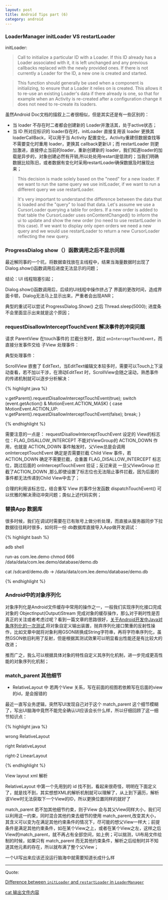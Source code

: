 ```yaml
---
layout: post
title: Android Tips part (6)
category: android
---
```





### LoaderManager initLoader VS  restartLoader

initLoader:

> Call to initialize a particular ID with a Loader. If this ID already has a Loader associated with it, it is left unchanged and any previous callbacks replaced with the newly provided ones. If there is not currently a Loader for the ID, a new one is created and started.

> This function should generally be used when a component is initializing, to ensure that a Loader it relies on is created. This allows it to re-use an existing Loader's data if there already is one, so that for example when an Activity is re-created after a configuration change it does not need to re-create its loaders.  




虽然Android Doc文档的描叙上二者很相似，但是其实还是有一些区别的：

* 当 loader 不存在时二者都会创建新的 Loader并激活其，处于active状态；       
* 当 ID 所对应标识的 loader存在时，initLoader 直接复用该 loader 更换其 loaderCallBack，可以用于当 Activity 配置变化，Activity重建但数据查找等不需要变化时重用 loader，更换其 callback更新UI；而 restartLoader 则更加激进，直接停止当前的loader，重新创建新的 loader，我们知道loader的加载是异步的，对象创建必然有开销,所以处处用restart是低效的；当我们明确数据比较陈旧，或者数据有变化时采用restartLoader确保数据及时展现出来；

> This decision is made solely based on the "need" for a new loader. If we want to run the same query we use initLoader, if we want to run a different query we use restartLoader.


> It's very important to understand the difference between the data that is loaded and the "query" to load that data. Let's assume we use a CursorLoader querying a table for orders. If a new order is added to that table the CursorLoader uses onContentChanged() to inform the ui to update and show the new order (no need to use restartLoader in this case). If we want to display only open orders we need a new query and we would use restartLoader to return a new CursorLoader reflecting the new query.



### ProgressDialog  show（）函数调用之后不显示问题

最近解同事的一个坑，将数据查找放在主线程中，结果当海量数据时出现了Dialog.show()函数调用后进度无法显示的问题；

结论：UI 线程阻塞引起；

Dialog.show()函数调用后，后续的UI线程中操作挤占了
界面的更改时间，造成界面卡顿，Dialog无法马上显示出来，严重者会出现ANR；

典型的重试可以尝试 ProgressDialog.Show() 之后 Thread.sleep(5000); 进度条不会里面显示出来就是这个原因；


### requestDisallowInterceptTouchEvent 解决事件的冲突问题

请求 ParentView 在touch事件的 拦截分发时，跳过 `onInterceptTouchEvent`，而直接分发事件交给 子View 处理事件：

典型处理事件：

 ScrollView 嵌套了 EditText，当EditText编辑文本较多时，需要可以Touch上下滚动查看，若不加以干涉，在滑动EditText 时，ScrollView会随之滚动，熟悉事件的传递机制就可以逐步分析解决：


{% highlight java %}

v.getParent().requestDisallowInterceptTouchEvent(true);
					switch (event.getAction() & MotionEvent.ACTION_MASK) {
						case MotionEvent.ACTION_UP:
							v.getParent().requestDisallowInterceptTouchEvent(false);
							break;
					}


{% endhighlight %}

需要注意的一点是： requestDisallowInterceptTouchEvent 设定的 View的标志位：FLAG_DISALLOW_INTERCEPT 不能对ViewGroup的 ACTION_DOWN 作用，也就是 ACTION_DOWN 事件触发时，父View总是会调用 onInterceptTouchEvent 确定是否需要拦截 Child View 事件，若ACTION_DOWN 确定不需要拦截，会重置 FLAG_DISALLOW_INTERCEPT 标志位，跳过后面的 onInterceptTouchEvent 验证；反过来说 一旦父ViewGroup 拦截了ACTION_DOWN ,那么即使设置了标志位也无法阻止事件拦截，因为后面的事件都无法传递到Child View中去了；

合理的利用该标志位，结合重写 View 的事件分发函数 dispatchTouchEvent() 可以优雅的解决滑动冲突问题；类似上述代码实例；

### 替换App 数据库

很多时候，我们在调试时需要在已有账号上做分析处理，而直接从服务器同步下拉数据往往耗时很多，如何将一份 db数据库直接导入App做开发调试：


{% highlight bash %}


adb shell

run-as  com.lee.demo
chmod 666  /data/data/com.lee.demo/database/demo.db

cat /sdcard/demo.db -> /data/data/com.lee.demo/database/demo.db

{% endhighlight %}


### Android中的对象序列化

  对象序列化是Android文件缓存中常用的操作之一，一般我们实现序列化接口完成对象的 ObjectInput(Output)Stream 完成对象的缓存操作，那么对于耗时性是否真正的关注或者考虑过呢？看到一篇文章的思路很好，[关于Android开发中Java对象序列化的一次测试](http://bxbxbai.gitcafe.io/2015/05/05/a-serializable-test/),将对象自定义输出装置，抛弃序列化接口繁重的反射性操作，比如文章中就将对象利用GSON转换成String字符串，再将字符串序列化，虽然GSON依旧利用了反射，但是根据其测试效果可以明显看出性能还是有比较大的改进；

  推而广之，我么可以根据具体对象的特性自定义其序列化机制，进一步完成更高性能的对象序列化机制；

### match_parent 其他细节

* RelativeLayout 中 若两个View 关系，写在前面的视图若依赖写在后面的view的id，是会报错的

最近一直写业务逻辑，突然写UI发现自己对于这个 match_parent 这个细节模糊了，写出UI脑海中竟然不能完全确认UI应该会长什么样，所以仔细回顾了这一细节知识点：

{% highlight java %}

wrong   RelativeLayout

<TextView
    android:layout_above="@id/yellow"
    android:id="@+id/green"
    android:background="#005500"
    android:layout_width="match_parent"
    android:layout_height="match_parent"/>

<TextView
    android:id="@+id/yellow"
    android:background="#999900"
    android:layout_width="match_parent"
    android:layout_height="50dp"/>

right   RelativeLayout

<TextView
    android:id="@+id/yellow"
    android:background="#999900"
    android:layout_width="match_parent"
    android:layout_alignParentBottom="true"
    android:layout_height="50dp"/>


<TextView
    android:layout_above="@id/yellow"
    android:id="@+id/green"
    android:background="#005500"
    android:layout_width="match_parent"
    android:layout_height="match_parent"/>


right-2   LinearLayout

<TextView
    android:id="@+id/green"
    android:background="#005500"
    android:layout_width="match_parent"
    android:layout_height="0"
    android:layout_weight="1"/>

<TextView
    android:id="@+id/yellow"
    android:background="#999900"
    android:layout_width="match_parent"        
    android:layout_height="50dp"/>



{% endhighlight %}

View layout xml 解析

RelativeLayout 中第一个先用到的 id 找不到，看起来很奇怪，明明在下面定义了，就是找不到，其实想想XML的解析机制就可以理解了，从上到下遍历，解析该View时无法获取下一个View的ID，所以更换位置同样的就好了

match_parent  若不加其他细节约束，则子View 会与其父View同样大小，我们可以利用这一约束，同时混合其他约束去细节的使用 match_parent,改变其大小，其含义可以变为在满足其他约束条件的情况下，尽可能的想父View一样大；前提条件是满足其他约束条件，如在某个View之上，或者在某个View之左，这样之后View的match_parent，就不再占有全部空间，如上例；可以揣测，UI布局文件绘制的时候，如果只有 match_parent 而无其他约束条件，解析之后绘制时并不知道其他元素的存在，所以就布满了整个父View；

一个UI写出来应该还没运行脑海中就需要知道长成什么样






---


Quote:



[Difference between `initLoader` and `restartLoader` in `LoaderManager`](http://stackoverflow.com/questions/14445070/difference-between-initloader-and-restartloader-in-loadermanager)


[cat 输出文件内容](http://www.lampweb.org/linux/3/21.html)
